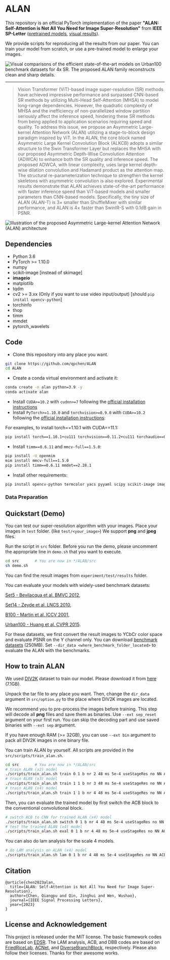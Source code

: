 # ALAN

This repository is an official PyTorch implementation of the paper **"ALAN: Self-Attention is Not All You Need for Image Super-Resolution"** from **IEEE SP-Letter** ([pretrained models](https://github.com/qpchen/ALAN/releases), [visual results](https://github.com/qpchen/ALAN/releases)).

<!-- If you find our work useful in your research or publication, please cite our work:

[1] Bee Lim, Sanghyun Son, Heewon Kim, Seungjun Nah, and Kyoung Mu Lee, **"Enhanced Deep Residual Networks for Single Image Super-Resolution,"** <i>2nd NTIRE: New Trends in Image Restoration and Enhancement workshop and challenge on image super-resolution in conjunction with **CVPR 2017**. </i> [[PDF](http://openaccess.thecvf.com/content_cvpr_2017_workshops/w12/papers/Lim_Enhanced_Deep_Residual_CVPR_2017_paper.pdf)] [[arXiv](https://arxiv.org/abs/1707.02921)] [[Slide](https://cv.snu.ac.kr/research/EDSR/Presentation_v3(release).pptx)]
```
@InProceedings{Lim_2017_CVPR_Workshops,
  author = {Lim, Bee and Son, Sanghyun and Kim, Heewon and Nah, Seungjun and Lee, Kyoung Mu},
  title = {Enhanced Deep Residual Networks for Single Image Super-Resolution},
  booktitle = {The IEEE Conference on Computer Vision and Pattern Recognition (CVPR) Workshops},
  month = {July},
  year = {2017}
}
``` -->
We provide scripts for reproducing all the results from our paper. You can train your model from scratch, or use a pre-trained model to enlarge your images.

![Visual comparisons of the efficient state-of-the-art models on Urban100 benchmark datasets for 4x SR. The proposed ALAN family reconstructs clean and sharp details.](figs/visual_compare.png)

---

> Vision Transformer (ViT)-based image super-resolution (SR) methods have achieved impressive performance and surpassed CNN-based SR methods by utilizing Multi-Head Self-Attention (MHSA) to model long-range dependencies. However, the quadratic complexity of MHSA and the inefficiency of non-parallelized window partition seriously affect the inference speed, hindering these SR methods from being applied to application scenarios requiring speed and quality. To address this issue, we propose an Asymmetric Large-kernel Attention Network (ALAN) utilizing a stage-to-block design paradigm inspired by ViT. In the ALAN, the core block named Asymmetric Large Kernel Convolution Block (ALKCB) adopts a similar structure to the Swin Transformer Layer but replaces the MHSA with our proposed Asymmetric Depth-Wise Convolution Attention (ADWCA) to enhance both the SR quality and inference speed. The proposed ADWCA, with linear complexity, uses large kernel depth-wise dilation convolution and Hadamard product as the attention map. The structural re-parameterization technique to strengthen the kernel skeletons with asymmetric convolution is also explored. Experimental results demonstrate that ALAN achieves state-of-the-art performance with faster inference speed than ViT-based models and smaller parameters than CNN-based models. Specifically, the tiny size of ALAN (ALAN-T) is $3\times$ smaller than ShuffleMixer with similar performance, and ALAN is $4\times$ faster than SwinIR-S with 0.1dB gain in PSNR.

![Illustration of the proposed Asymmetric Large-kernel Attention Network (ALAN) architecture](figs/overview.png)

## Dependencies
* Python 3.6
* PyTorch >= 1.10.0
* numpy
* scikit-image \[instead of skimage\]
* **imageio**
* matplotlib
* tqdm
* cv2 >= 3.xx (Only if you want to use video input/output) \[should `pip install opencv-python`\]
* torchinfo
* thop
* timm
* mmdet
* pytorch_wavelets


## Code
- Clone this repository into any place you want.
```bash
git clone https://github.com/qpchen/ALAN
cd ALAN
```

- Create a conda virtual environment and activate it:
``` bash
conda create -n alan python=3.9 -y
conda activate alan
```

- Install `CUDA>=10.2` with `cudnn>=7` following
  the [official installation instructions](https://docs.nvidia.com/cuda/cuda-installation-guide-linux/index.html)
- Install `PyTorch>=1.10.0` and `torchvision>=0.9.0` with `CUDA>=10.2` following the [official installation instructions](https://pytorch.org/get-started/previous-versions/):

For examples, to install torch==1.10.1 with CUDA==11.1:
```bash
pip install torch==1.10.1+cu111 torchvision==0.11.2+cu111 torchaudio==0.10.1 -f https://download.pytorch.org/whl/cu111/torch_stable.html
```

- Install `timm==0.6.11` and `mmcv-full==1.5.0`:

```bash
pip install -U openmim
mim install mmcv-full==1.5.0
pip install timm==0.6.11 mmdet==2.28.1
```

- Install other requirements:

```bash
pip install opencv-python termcolor yacs pyyaml scipy scikit-image imageio matplotlib tqdm torchinfo thop pytorch_wavelets
```

<!-- - Compiling CUDA operators
```bash
cd ./src/model/ops_dcnv3
sh ./make.sh
# unit test (should see all checking is True)
python test.py
cd ../../..
```
- You can also install the operator using .whl files
[DCNv3-1.0-whl](https://github.com/OpenGVLab/InternImage/releases/tag/whl_files) -->

### Data Preparation

## Quickstart (Demo)
You can test our super-resolution algorithm with your images. Place your images in ``test`` folder. (like ``test/<your_image>``) We support **png** and **jpeg** files.

Run the script in ``src`` folder. Before you run the demo, please uncomment the appropriate line in ```demo.sh``` that you want to execute.
```bash
cd src       # You are now in */ALAN/src
sh demo.sh
```

You can find the result images from ```experiment/test/results``` folder.

You can evaluate your models with widely-used benchmark datasets:

[Set5 - Bevilacqua et al. BMVC 2012](http://people.rennes.inria.fr/Aline.Roumy/results/SR_BMVC12.html),

[Set14 - Zeyde et al. LNCS 2010](https://sites.google.com/site/romanzeyde/research-interests),

[B100 - Martin et al. ICCV 2001](https://www2.eecs.berkeley.edu/Research/Projects/CS/vision/bsds/),

[Urban100 - Huang et al. CVPR 2015](https://sites.google.com/site/jbhuang0604/publications/struct_sr).

For these datasets, we first convert the result images to YCbCr color space and evaluate PSNR on the Y channel only. You can download [benchmark datasets](https://cv.snu.ac.kr/research/EDSR/benchmark.tar) (250MB). Set ``--dir_data <where_benchmark_folder_located>`` to evaluate the ALAN with the benchmarks.

## How to train ALAN
We used [DIV2K](http://www.vision.ee.ethz.ch/%7Etimofter/publications/Agustsson-CVPRW-2017.pdf) dataset to train our model. Please download it from [here](https://cv.snu.ac.kr/research/EDSR/DIV2K.tar) (7.1GB).

Unpack the tar file to any place you want. Then, change the ```dir_data``` argument in ```src/option.py``` to the place where DIV2K images are located.

We recommend you to pre-process the images before training. This step will decode all **png** files and save them as binaries. Use ``--ext sep_reset`` argument on your first run. You can skip the decoding part and use saved binaries with ``--ext sep`` argument.

If you have enough RAM (>= 32GB), you can use ``--ext bin`` argument to pack all DIV2K images in one binary file.

You can train ALAN by yourself. All scripts are provided in the ``src/scripts/train_alan.sh``. 

```bash
cd src       # You are now in */ALAN/src
# train ALAN (x2) model
./scripts/train_alan.sh train 0 1 b nr 2 48 ms 5e-4 useStageRes no NN ACB 23 BN bicubic 0 0 no SmoothL1
# train ALAN (x3) model
./scripts/train_alan.sh train 1 1 b nr 3 48 ms 5e-4 useStageRes no NN ACB 23 BN bicubic 0 0 no SmoothL1
# train ALAN (x4) model
./scripts/train_alan.sh train 1 1 b nr 4 48 ms 5e-4 useStageRes no NN ACB 23 BN bicubic 0 0 no SmoothL1
```

Then, you can evaluate the trained model by first switch the ACB block to the conventional convolutional block.

```bash
# switch ACB to CNN for trained ALAN (x4) model
./scripts/train_alan.sh switch 0 1 b nr 4 48 ms 5e-4 useStageRes no NN ACB 23 BN bicubic 0 0 no SmoothL1
# test the trained ALAN (x4) model
./scripts/train_alan.sh eval 0 1 b nr 4 48 ms 5e-4 useStageRes no NN ACB 23 BN bicubic 0 0 no SmoothL1
```

You can also do lam analysis for the scale 4 models.

```bash
# do LAM analysis on ALAN (x4) model
./scripts/train_alan.sh lam 0 1 b nr 4 48 ms 5e-4 useStageRes no NN ACB 23 BN bicubic 0 0 no SmoothL1
```

## Citation
    @article{chen2023alan,
      title={ALAN: Self-Attention is Not All You Need for Image Super-Resolution},
      author={Chen, Qiangpu and Qin, Jinghui and Wen, Wushao},
      journal={IEEE Signal Processing Letters},
      year={2023}
    }


## License and Acknowledgement
This project is released under the MIT license. The basic framework codes are based on [EDSR](https://github.com/sanghyun-son/EDSR-PyTorch). The LAM analysis, ACB, and DBB codes are based on [FriedRiceLab](https://github.com/Fried-Rice-Lab/FriedRiceLab), [ACNet](https://github.com/DingXiaoH/ACNet), and [DiverseBranchBlock](https://github.com/DingXiaoH/DiverseBranchBlock), respectively. Please also follow their licenses. Thanks for their awesome works.
